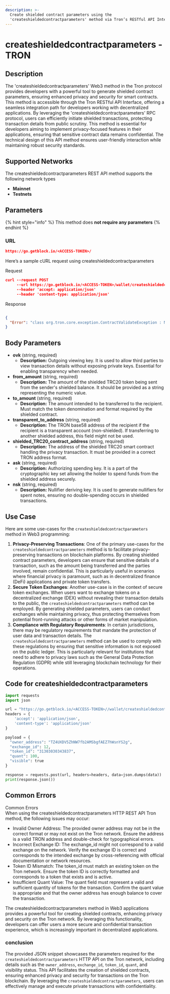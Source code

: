 ```yaml
---
description: >-
  Create shielded contract parameters using the
  'createshieldedcontractparameters' method via Tron’s RESTful API Interface.
---
```


# createshieldedcontractparameters - TRON

## Description

The 'createshieldedcontractparameters' Web3 method in the Tron protocol provides developers with a powerful tool to generate shielded contract parameters, ensuring enhanced privacy and security for smart contracts. This method is accessible through the Tron RESTful API Interface, offering a seamless integration path for developers working with decentralized applications. By leveraging the 'createshieldedcontractparameters' RPC protocol, users can efficiently initiate shielded transactions, protecting transaction details from public scrutiny. This method is essential for developers aiming to implement privacy-focused features in their applications, ensuring that sensitive contract data remains confidential. The technical design of this API method ensures user-friendly interaction while maintaining robust security standards.

## Supported Networks

The createshieldedcontractparameters REST API method supports the following network types

* **Mainnet**
* **Testnets**

## Parameters

{% hint style="info" %}
This method does **not require any parameters**
{% endhint %}

### URL

```json
https://go.getblock.io/<ACCESS-TOKEN>/
```

Here’s a sample cURL request using createshieldedcontractparameters

Request

```json
curl --request POST 
     --url https://go.getblock.io/<ACCESS-TOKEN>/wallet/createshieldedcontractparameters \
     --header 'accept: application/json' 
     --header 'content-type: application/json' 
```

Response

```json

{
  "Error": "class org.tron.core.exception.ContractValidateException : No valid shielded TRC-20 contract address"
}
```

## Body Parameters

* **ovk** (string, required)
  * **Description:** Outgoing viewing key. It is used to allow third parties to view transaction details without exposing private keys. Essential for enabling transparency when needed.
* **from\_amount** (string, required)
  * **Description:** The amount of the shielded TRC20 token being sent from the sender's shielded balance. It should be provided as a string representing the numeric value.
* **to\_amount** (string, required)
  * **Description:** The amount intended to be transferred to the recipient. Must match the token denomination and format required by the shielded contract.
* **transparent\_to\_address** (string, required)
  * **Description:** The TRON base58 address of the recipient if the recipient is a transparent account (non-shielded). If transferring to another shielded address, this field might not be used.
* **shielded\_TRC20\_contract\_address** (string, required)
  * **Description:** The address of the shielded TRC20 smart contract handling the privacy transaction. It must be provided in a correct TRON address format.
* **ask** (string, required)
  * **Description:** Authorizing spending key. It is a part of the cryptographic key set allowing the holder to spend funds from the shielded address securely.
* **nsk** (string, required)
  * **Description:** Nullifier deriving key. It is used to generate nullifiers for spent notes, ensuring no double-spending occurs in shielded transactions.

## Use Case

Here are some use-cases for the `createshieldedcontractparameters` method in Web3 programming:

1. **Privacy-Preserving Transactions**: One of the primary use-cases for the `createshieldedcontractparameters` method is to facilitate privacy-preserving transactions on blockchain platforms. By creating shielded contract parameters, developers can ensure that sensitive details of a transaction, such as the amount being transferred and the parties involved, remain confidential. This is particularly useful in scenarios where financial privacy is paramount, such as in decentralized finance (DeFi) applications and private token transfers.
2. **Secure Token Exchanges**: Another use-case is in the context of secure token exchanges. When users want to exchange tokens on a decentralized exchange (DEX) without revealing their transaction details to the public, the `createshieldedcontractparameters` method can be employed. By generating shielded parameters, users can conduct exchanges while maintaining privacy, thus protecting themselves from potential front-running attacks or other forms of market manipulation.
3. **Compliance with Regulatory Requirements**: In certain jurisdictions, there may be regulatory requirements that mandate the protection of user data and transaction details. The `createshieldedcontractparameters` method can be used to comply with these regulations by ensuring that sensitive information is not exposed on the public ledger. This is particularly relevant for institutions that need to adhere to privacy laws such as the General Data Protection Regulation (GDPR) while still leveraging blockchain technology for their operations.

## Code for createshieldedcontractparameters

```python
import requests
import json

url = "https://go.getblock.io/<ACCESS-TOKEN>//wallet/createshieldedcontractparameters"
headers = {
    'accept': 'application/json',
    'content-type': 'application/json'
}

payload = {
  "owner_address": "TZ4UXDV5ZhNW7fb2AMSbgfAEZ7hWsnYS2g",
  "exchange_id": 12,
  "token_id": "31303030343837",
  "quant": 100,
  "visible": true
}

response = requests.post(url, headers=headers, data=json.dumps(data))
print(response.json())
```

## Common Errors

Common Errors\
When using the createshieldedcontractparameters HTTP REST API Tron method, the following issues may occur:

* Invalid Owner Address: The provided owner address may not be in the correct format or may not exist on the Tron network. Ensure the address is a valid TRON address and double-check for typographical errors.
* Incorrect Exchange ID: The exchange\_id might not correspond to a valid exchange on the network. Verify the exchange ID is correct and corresponds to the intended exchange by cross-referencing with official documentation or network resources.
* Token ID Mismatch: The token\_id must match an existing token on the Tron network. Ensure the token ID is correctly formatted and corresponds to a token that exists and is active.
* Insufficient Quant Value: The quant field must represent a valid and sufficient quantity of tokens for the transaction. Confirm the quant value is appropriate and that the owner address has enough balance to cover the transaction.

The createshieldedcontractparameters method in Web3 applications provides a powerful tool for creating shielded contracts, enhancing privacy and security on the Tron network. By leveraging this functionality, developers can offer users a more secure and confidential transaction experience, which is increasingly important in decentralized applications.

### conclusion

The provided JSON snippet showcases the parameters required for the `createshieldedcontractparameters` HTTP API on the Tron network, including details such as the `owner_address`, `exchange_id`, `token_id`, `quant`, and visibility status. This API facilitates the creation of shielded contracts, ensuring enhanced privacy and security for transactions on the Tron blockchain. By leveraging the `createshieldedcontractparameters`, users can effectively manage and execute private transactions with confidentiality.
